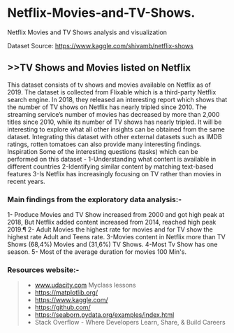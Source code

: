 # Netflix-Movies-and-TV-Shows.
Netflix Movies and TV Shows analysis and visualization

Dataset Source:  https://www.kaggle.com/shivamb/netflix-shows
 ## >>TV Shows and Movies listed on Netflix
This dataset consists of tv shows and movies available on Netflix as of 2019. The dataset is collected from Flixable which is a third-party Netflix search engine.
In 2018, they released an interesting report which shows that the number of TV shows on Netflix has nearly tripled since 2010. The streaming service’s number of movies has decreased by more than 2,000 titles since 2010, while its number of TV shows has nearly tripled. It will be interesting to explore what all other insights can be obtained from the same dataset.
Integrating this dataset with other external datasets such as IMDB ratings, rotten tomatoes can also provide many interesting findings.
Inspiration
Some of the interesting questions (tasks) which can be performed on this dataset -
1-Understanding what content is available in different countries
2-Identifying similar content by matching text-based features
3-Is Netflix has increasingly focusing on TV rather than movies in recent years.

### Main findings from the exploratory data analysis:-
1- Produce Movies and TV Show increased from 2000 and got high peak at 2018, But Netflix added content increased from 2014, reached high peak 2019.¶
2- Adult Movies the highest rate for movies and for TV show the highest rate Adult and Teens rate.
3-Movies content in Netflix more than TV Shows (68,4%) Movies and (31,6%) TV Shows.
4-Most Tv Show has one season.
5- Most of the average duration for movies 100 Min's.

### Resources website:-
>* www.udacity.com Myclass lessons 
>* https://matplotlib.org/
>* https://www.kaggle.com/
>* https://github.com/
>* https://seaborn.pydata.org/examples/index.html
>* Stack Overflow - Where Developers Learn, Share, & Build Careers
